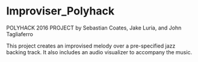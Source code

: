 # Improviser_Polyhack

POLYHACK 2016 PROJECT by Sebastian Coates, Jake Luria, and John Tagliaferro

This project creates an improvised melody over a pre-specified jazz backing track. It also includes an audio visualizer to accompany the music. 
